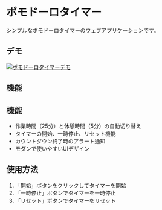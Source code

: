 # ポモドーロタイマー

シンプルなポモドーロタイマーのウェブアプリケーションです。

## デモ

[![ポモドーロタイマーデモ](https://bboyhayato1.github.io/timer/)](https://bboyhayato1.github.io/timer/)

## 機能

## 機能

- 作業時間（25分）と休憩時間（5分）の自動切り替え
- タイマーの開始、一時停止、リセット機能
- カウントダウン終了時のアラート通知
- モダンで使いやすいUIデザイン

## 使用方法

1. 「開始」ボタンをクリックしてタイマーを開始
2. 「一時停止」ボタンでタイマーを一時停止
3. 「リセット」ボタンでタイマーをリセット
